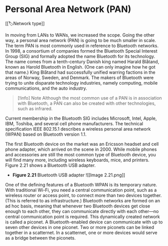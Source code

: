 
# Personal Area Network (PAN)

[[🏷️Network type]]

In moving from LANs to WANs, we increased the scope. Going the other way, a personal area network (PAN) is going to be much smaller in scale. The term PAN is most commonly used in reference to Bluetooth networks. In 1998, a consortium of companies formed the Bluetooth Special Interest Group (SIG) and formally adopted the name Bluetooth for its technology. The name comes from a tenth-century Danish king named Harald Blåtand, known as Harold Bluetooth in English. (One can only imagine how he got that name.) King Blåtand had successfully unified warring factions in the areas of Norway, Sweden, and Denmark. The makers of Bluetooth were trying to unite disparate technology industries, namely computing, mobile communications, and the auto industry.

> [!info] Note
> Although the most common use of a PAN is in association with Bluetooth, a PAN can also be created with other technologies, such as infrared.

Current membership in the Bluetooth SIG includes Microsoft, Intel, Apple, IBM, Toshiba, and several cell phone manufacturers. The technical specification IEEE 802.15.1 describes a wireless personal area network (WPAN) based on Bluetooth version 1.1.

The first Bluetooth device on the market was an Ericsson headset and cell phone adapter, which arrived on the scene in 2000. While mobile phones and accessories are still the most common type of Bluetooth device, you will find many more, including wireless keyboards, mice, and printers. Figure 2.21 shows a Bluetooth USB adapter.

- **Figure 2.21** Bluetooth USB adapter
![[Image 2.21.png]]

One of the defining features of a Bluetooth WPAN is its temporary nature. With traditional Wi-Fi, you need a central communication point, such as a wireless router or access point, to connect more than two devices together. (This is referred to as infrastructure.) Bluetooth networks are formed on an ad hoc basis, meaning that whenever two Bluetooth devices get close enough to each other, they can communicate directly with each other—no central communication point is required. This dynamically created network is called a piconet. A Bluetooth-enabled device can communicate with up to seven other devices in one piconet. Two or more piconets can be linked together in a scatternet. In a scatternet, one or more devices would serve as a bridge between the piconets.